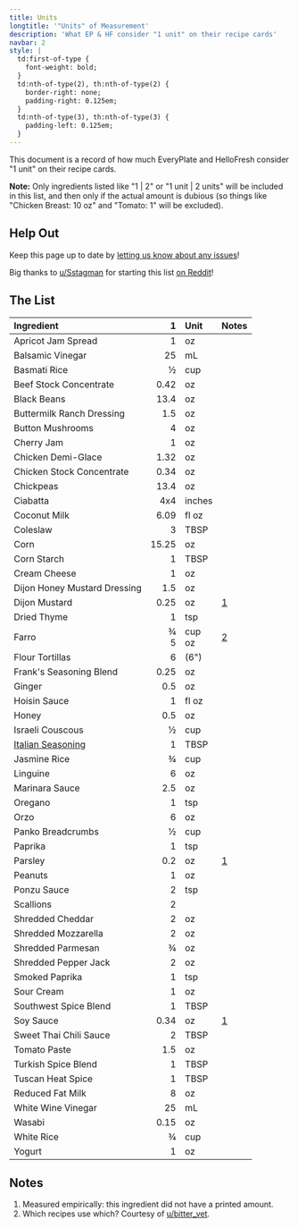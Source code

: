 ```yaml
---
title: Units
longtitle: '"Units" of Measurement'
description: 'What EP & HF consider "1 unit" on their recipe cards'
navbar: 2
style: |
  td:first-of-type {
    font-weight: bold;
  }
  td:nth-of-type(2), th:nth-of-type(2) {
    border-right: none;
    padding-right: 0.125em;
  }
  td:nth-of-type(3), th:nth-of-type(3) {
    padding-left: 0.125em;
  }
---
```

This document is a record of how much EveryPlate and HelloFresh consider "1 unit" on
their recipe cards.

**Note:** Only ingredients listed like "1 | 2" or "1 unit | 2 units" will be included in
this list, and then only if the actual amount is dubious (so things like "Chicken Breast:
10 oz" and "Tomato: 1" will be excluded).

## Help Out

Keep this page up to date by [letting us know about any issues](https://github.com/eslindsey/everyplate/issues)!

Big thanks to [u/Sstagman](https://www.reddit.com/user/Sstagman/) for starting this list
[on Reddit](https://www.reddit.com/r/everyplate/comments/et0ggm/1_unit/)!

## The List

| Ingredient | 1 | Unit | Notes |
|:-----------|--:|:-----|:------|
| Apricot Jam Spread | 1 | oz |
| Balsamic Vinegar | 25 | mL |
| Basmati Rice | ½ | cup |
| Beef Stock Concentrate | 0.42 | oz |
| Black Beans | 13.4 | oz |
| Buttermilk Ranch Dressing | 1.5 | oz |
| Button Mushrooms | 4 | oz |
| Cherry Jam | 1 | oz |
| Chicken Demi-Glace | 1.32 | oz |
| Chicken Stock Concentrate | 0.34 | oz |
| Chickpeas | 13.4 | oz |
| Ciabatta | 4x4 | inches |
| Coconut Milk | 6.09 | fl oz |
| Coleslaw | 3 | TBSP |
| Corn | 15.25 | oz |
| Corn Starch | 1 | TBSP |
| Cream Cheese | 1 | oz |
| Dijon Honey Mustard Dressing | 1.5 | oz |
| Dijon Mustard | 0.25 | oz | [1](#notes) |
| Dried Thyme | 1 | tsp |
| Farro | ¾<br/>5 | cup<br/>oz | [2](#notes) |
| Flour Tortillas | 6 | (6") |
| Frank's Seasoning Blend | 0.25 | oz |
| Ginger | 0.5 | oz |
| Hoisin Sauce | 1 | fl oz |
| Honey | 0.5 | oz |
| Israeli Couscous | ½ | cup |
| [Italian Seasoning](spices/italian-seasoning) | 1 | TBSP |
| Jasmine Rice | ¾ | cup |
| Linguine | 6 | oz |
| Marinara Sauce | 2.5 | oz |
| Oregano | 1 | tsp |
| Orzo | 6 | oz |
| Panko Breadcrumbs | ½ | cup |
| Paprika | 1 | tsp |
| Parsley | 0.2 | oz | [1](#notes) |
| Peanuts | 1 | oz |
| Ponzu Sauce | 2 | tsp |
| Scallions | 2 |
| Shredded Cheddar | 2 | oz |
| Shredded Mozzarella | 2 | oz |
| Shredded Parmesan | ¾ | oz |
| Shredded Pepper Jack | 2 | oz |
| Smoked Paprika | 1 | tsp |
| Sour Cream | 1 | oz |
| Southwest Spice Blend | 1 | TBSP |
| Soy Sauce | 0.34 | oz | [1](#notes) |
| Sweet Thai Chili Sauce | 2 | TBSP |
| Tomato Paste | 1.5 | oz |
| Turkish Spice Blend | 1 | TBSP |
| Tuscan Heat Spice | 1 | TBSP |
| Reduced Fat Milk | 8 | oz |
| White Wine Vinegar | 25 | mL |
| Wasabi | 0.15 | oz |
| White Rice | ¾ | cup |
| Yogurt | 1 | oz |

## Notes

1. Measured empirically: this ingredient did not have a printed amount.
2. Which recipes use which? Courtesy of [u/bitter_vet](https://www.reddit.com/user/bitter_vet/).
